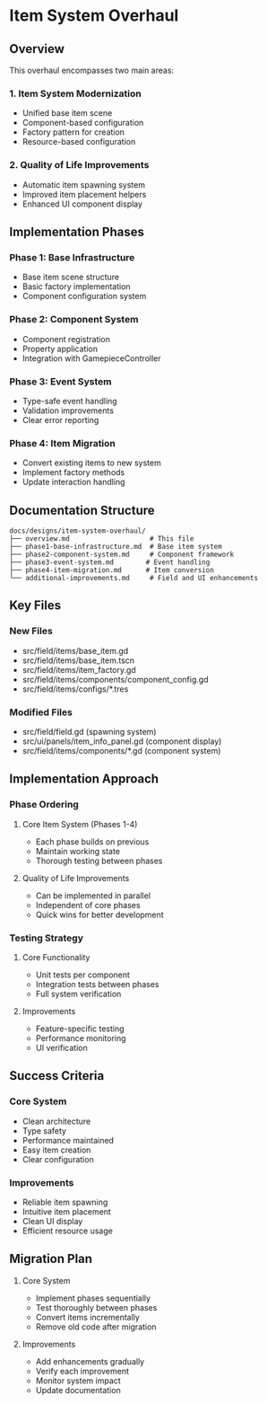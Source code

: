 # Item System Overhaul

## Overview

This overhaul encompasses two main areas:

### 1. Item System Modernization
- Unified base item scene
- Component-based configuration
- Factory pattern for creation
- Resource-based configuration

### 2. Quality of Life Improvements
- Automatic item spawning system
- Improved item placement helpers
- Enhanced UI component display

## Implementation Phases

### Phase 1: Base Infrastructure
- Base item scene structure
- Basic factory implementation
- Component configuration system

### Phase 2: Component System
- Component registration
- Property application
- Integration with GamepieceController

### Phase 3: Event System
- Type-safe event handling
- Validation improvements
- Clear error reporting

### Phase 4: Item Migration
- Convert existing items to new system
- Implement factory methods
- Update interaction handling

## Documentation Structure

```
docs/designs/item-system-overhaul/
├── overview.md                    # This file
├── phase1-base-infrastructure.md  # Base item system
├── phase2-component-system.md     # Component framework
├── phase3-event-system.md        # Event handling
├── phase4-item-migration.md      # Item conversion
└── additional-improvements.md     # Field and UI enhancements
```

## Key Files

### New Files
- src/field/items/base_item.gd
- src/field/items/base_item.tscn
- src/field/items/item_factory.gd
- src/field/items/components/component_config.gd
- src/field/items/configs/*.tres

### Modified Files
- src/field/field.gd (spawning system)
- src/ui/panels/item_info_panel.gd (component display)
- src/field/items/components/*.gd (component system)

## Implementation Approach

### Phase Ordering
1. Core Item System (Phases 1-4)
   - Each phase builds on previous
   - Maintain working state
   - Thorough testing between phases

2. Quality of Life Improvements
   - Can be implemented in parallel
   - Independent of core phases
   - Quick wins for better development

### Testing Strategy
1. Core Functionality
   - Unit tests per component
   - Integration tests between phases
   - Full system verification

2. Improvements
   - Feature-specific testing
   - Performance monitoring
   - UI verification

## Success Criteria

### Core System
- Clean architecture
- Type safety
- Performance maintained
- Easy item creation
- Clear configuration

### Improvements
- Reliable item spawning
- Intuitive item placement
- Clean UI display
- Efficient resource usage

## Migration Plan

1. Core System
   - Implement phases sequentially
   - Test thoroughly between phases
   - Convert items incrementally
   - Remove old code after migration

2. Improvements
   - Add enhancements gradually
   - Verify each improvement
   - Monitor system impact
   - Update documentation
